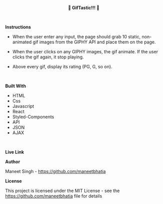 **<center>📘 GifTastic!!! 📘</center>**

<br>

**Instructions**

- When the user enter any input, the page should grab 10 static, non-animated gif images from the GIPHY API and place them on the page.

- When the user clicks on any GIPHY images, the gif animate. If the user clicks the gif again, it stop playing.

- Above every gif, display its rating (PG, G, so on).

<br>

**Built With**

- HTML
- Css
- Javascript
- React
- Styled-Components
- API
- JSON
- AJAX

<br>

**Live Link**
<br>

**Author**

Maneet Singh - https://github.com/maneetbhatia
<br>

**License**

This project is licensed under the MIT License - see the https://github.com/maneetbhatia file for details
